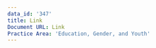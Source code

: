 ```yaml
---
data_id: '347'
title: Link
Document URL: Link
Practice Area: 'Education, Gender, and Youth'
---
```

